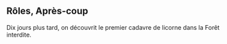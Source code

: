 ## Rôles, Après-coup 

Dix jours plus tard, on découvrit le premier cadavre de licorne dans la
Forêt interdite.
